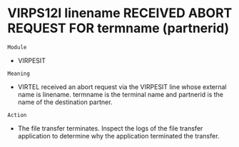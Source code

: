 # VIRPS12I linename RECEIVED ABORT REQUEST FOR termname (partnerid)

`Module`
- VIRPESIT

`Meaning`
- VIRTEL received an abort request via the VIRPESIT line whose external name is linename. termname is the terminal name and partnerid is the name of the destination partner.

`Action`
- The file transfer terminates. Inspect the logs of the file transfer application to determine why the application terminated the transfer.

